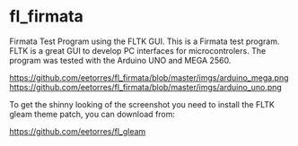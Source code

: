 fl_firmata
==========

Firmata Test Program using the FLTK GUI. This is a Firmata test program. FLTK is a great GUI to develop PC interfaces for microcontrolers. The program was tested with the Arduino UNO and MEGA 2560. 

https://github.com/eetorres/fl_firmata/blob/master/imgs/arduino_mega.png
https://github.com/eetorres/fl_firmata/blob/master/imgs/arduino_uno.png

To get the shinny looking of the screenshot you need to install the FLTK gleam theme patch, you can download from:

https://github.com/eetorres/fl_gleam

